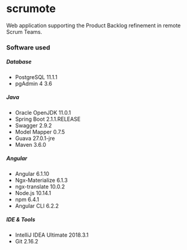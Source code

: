 # scrumote
Web application supporting the Product Backlog refinement in remote Scrum Teams.

### Software used

##### Database
- PostgreSQL 11.1.1
- pgAdmin 4 3.6

##### Java
- Oracle OpenJDK 11.0.1
- Spring Boot 2.1.1.RELEASE
- Swagger 2.9.2
- Model Mapper 0.7.5
- Guava 27.0.1-jre
- Maven 3.6.0

##### Angular
- Angular 6.1.10
- Ngx-Materialize 6.1.3
- ngx-translate 10.0.2
- Node.js 10.14.1
- npm 6.4.1
- Angular CLI 6.2.2

##### IDE & Tools
- IntelliJ IDEA Ultimate 2018.3.1
- Git 2.16.2

